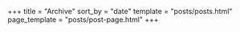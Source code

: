+++
title = "Archive"
sort_by = "date"
template = "posts/posts.html"
page_template = "posts/post-page.html"
+++